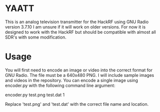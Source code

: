 # YAATT

This is an analog television transmitter for the HackRF using GNU Radio version 3.7.10
I am unsure if it will work on older versions.
For now it is designed to work with the HackRF but should be compatible with almost all SDR's with some modification.

# Usage

You will first need to encode an image or video into the correct format for GNU Radio. The file must be a 
640x480 PNG. I will include sample images and videos in the repository. You can encode a single image using encoder.py
with the following command line argument:

encoder.py test.png test.dat 1 

Replace 'test.png' and 'test.dat' with the correct file name and location.

